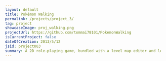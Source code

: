 ```yaml
---
layout: default
title: Pokémon Walking
permalink: /projects/project_3/
tag: project
showcaseImage: proj_walking.png
projectUrl: https://github.com/tommai78101/PokemonWalking
isCurrentProject: false
dateOfCreation: 2013/5/12
jsid: project003
summary: A 2D role-playing game, bundled with a level map editor and level scripting editor. In order to study the Pokémon Walking Algorithm, the aim is to accurately emulate the walking mechanics that exists in 1st and 2nd generation Pokémon main-series games, Pokémon Red/Blue/Yellow/Gold/Silver/Crystal. Features Backpack, Pause Menu, Surfing, Cliff Jumping, Bicycling, Walking, Bumping into Walls Delay Responses, and more. Not for commercial uses. Algorithm, Level Map Editor, and Scripting Editor are all written in Java from scratch.
---
```

